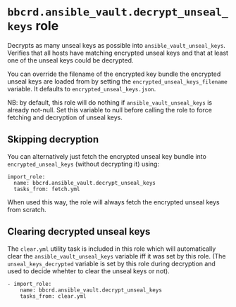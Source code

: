 `bbcrd.ansible_vault.decrypt_unseal_keys` role
==============================================

Decrypts as many unseal keys as possible into `ansible_vault_unseal_keys`.
Verifies that all hosts have matching encrypted unseal keys and that at least
one of the unseal keys could be decrypted.

You can override the filename of the encrypted key bundle the encrypted unseal
keys are loaded from by setting the `encrypted_unseal_keys_filename` variable.
It defaults to `encrypted_unseal_keys.json`.

NB: by default, this role will do nothing if `ansible_vault_unseal_keys` is
already not-null. Set this variable to null before calling the role to force
fetching and decryption of unseal keys.


Skipping decryption
-------------------

You can alternatively just fetch the encrypted unseal key bundle into
`encrypted_unseal_keys` (without decrypting it) using:

    import_role:
      name: bbcrd.ansible_vault.decrypt_unseal_keys
      tasks_from: fetch.yml

When used this way, the role will always fetch the encrypted unseal keys from
scratch.


Clearing decrypted unseal keys
------------------------------

The `clear.yml` utility task is included in this role which will automatically
clear the `ansible_vault_unseal_keys` variable iff it was set by this role.
(The `unseal_keys_decrypted` variable is set by this role during decryption and
used to decide whehter to clear the unseal keys or not).

    - import_role:
        name: bbcrd.ansible_vault.decrypt_unseal_keys
        tasks_from: clear.yml
